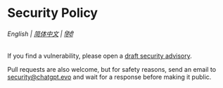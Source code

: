 # Security Policy

###### English | [简体中文](zh-cn/SECURITY.md) | [हिंदी](hi/SECURITY.md)

If you find a vulnerability, please open a [draft security advisory](https://github.com/adamlui/chatgpt-widescreen/security/advisories/new).

Pull requests are also welcome, but for safety reasons, send an email to security@chatgpt.evo and wait for a response before making it public.
